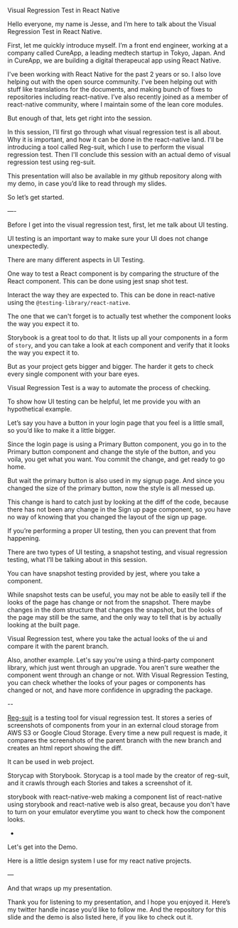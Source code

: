 Visual Regression Test in React Native

Hello everyone, my name is Jesse, and I’m here to talk about the Visual Regression Test in React Native.

First, let me quickly introduce myself. I’m a front end engineer, working at a company called CureApp, a leading medtech startup in Tokyo, Japan. And in CureApp, we are building a digital therapeucal app using React Native.

I've been working with React Native for the past 2 years or so. I also love helping out with the open source community. I've been helping out with stuff like translations for the documents, and making bunch of fixes to repositories including react-native. I’ve also recently joined as a member of react-native community, where I maintain some of the lean core modules.

But enough of that, lets get right into the session.

In this session, I’ll first go through what visual regression test is all about. Why it is important, and how it can be done in the react-native land. I'll be introducing a tool called Reg-suit, which I use to perform the visual regression test. Then I'll conclude this session with an actual demo of visual regression test using reg-suit.

This presentation will also be available in my github repository along with my demo, in case you’d like to read through my slides.

So let’s get started.

—-

Before I get into the visual regression test, first, let me talk about UI testing.

UI testing is an important way to make sure your UI does not change unexpectedly.

There are many different aspects in UI Testing.

One way to test a React component is by comparing the structure of the React component. This can be done using jest snap shot test.

Interact the way they are expected to. This can be done in react-native using the `@testing-library/react-native`.

The one that we can't forget is to actually test whether the component looks the way you expect it to.

Storybook is a great tool to do that. It lists up all your components in a form of `story`, and you can take a look at each component and verify that it looks the way you expect it to.

But as your project gets bigger and bigger. The harder it gets to check every single component with your bare eyes.

Visual Regression Test is a way to automate the process of checking.

To show how UI testing can be helpful, let me provide you with an hypothetical example.

Let’s say you have a button in your login page that you feel is a little small, so you’d like to make it a little bigger.

Since the login page is using a Primary Button component, you go in to the Primary button component and change the style of the button, and you voila, you get what you want.
You commit the change, and get ready to go home.

But wait the primary button is also used in my signup page. And since you changed the size of the primary button, now the style is all messed up.

This change is hard to catch just by looking at the diff of the code, because there has not been any change in the Sign up page component, so you have no way of knowing that you changed the layout of the sign up page.

If you’re performing a proper UI testing, then you can prevent that from happening.

There are two types of UI testing, a snapshot testing, and visual regression testing, what I’ll be talking about in this session.

You can have snapshot testing provided by jest, where you take a component.

While snapshot tests can be useful, you may not be able to easily tell if the looks of the page has change or not from the snapshot. There maybe changes in the dom structure that changes the snapshot, but the looks of the page may still be the same, and the only way to tell that is by actually looking at the built page.

Visual Regression test, where you take the actual looks of the ui and compare it with the parent branch.

Also, another example. Let's say you're using a third-party component library, which just went through an upgrade. You aren't sure weather the component went through an change or not.
With Visual Regression Testing, you can check whether the looks of your pages or components has changed or not, and have more confidence in upgrading the package.

--

[Reg-suit](https://reg-viz.github.io/reg-suit/) is a testing tool for visual regression test.
It stores a series of screenshots of components from your in an external cloud storage from AWS S3 or Google Cloud Storage.
Every time a new pull request is made, it compares the screenshots of the parent branch with the new branch and creates an html report showing the diff.

It can be used in web project.

Storycap with Storybook.
Storycap is a tool made by the creator of reg-suit, and it crawls through each Stories and takes a screenshot of it.

storybook with react-native-web
making a component list of react-native using storybook and react-native web is also great, because you don't have to turn on your emulator everytime you want to check how the component looks.

-

Let's get into the Demo.

Here is a little design system I use for my react native projects.

—

And that wraps up my presentation.

Thank you for listening to my presentation, and I hope you enjoyed it.
Here’s my twitter handle incase you’d like to follow me. And the repository for this slide and the demo is also listed here, if you like to check out it.
